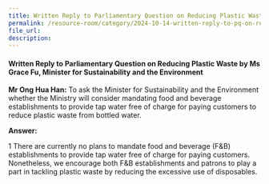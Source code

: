 ```yaml
---
title: Written Reply to Parliamentary Question on Reducing Plastic Waste
permalink: /resource-room/category/2024-10-14-written-reply-to-pq-on-reducing-plastic-waste
file_url:
description:
---
```

 
#### Written Reply to Parliamentary Question on Reducing Plastic Waste by Ms Grace Fu, Minister for Sustainability and the Environment

**Mr Ong Hua Han:** To ask the Minister for Sustainability and the Environment whether the Ministry will consider mandating food and beverage establishments to provide tap water free of charge for paying customers to reduce plastic waste from bottled water.  
  
**Answer:**  
  
1 There are currently no plans to mandate food and beverage (F&B) establishments to provide tap water free of charge for paying customers. Nonetheless, we encourage both F&B establishments and patrons to play a part in tackling plastic waste by reducing the excessive use of disposables.  
